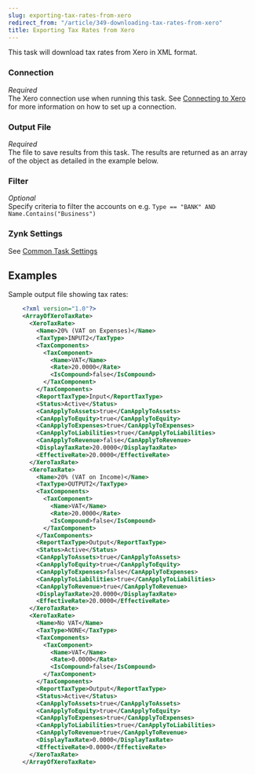 ```yaml
---
slug: exporting-tax-rates-from-xero
redirect_from: "/article/349-downloading-tax-rates-from-xero"
title: Exporting Tax Rates from Xero
---
```



This task will download tax rates from Xero in XML format.


### Connection 
_Required_  
The Xero connection use when running this task. See [Connecting to Xero](connecting-to-xero-with-oauth-2) for more information on how to set up a connection.

### Output File
_Required_  
The file to save results from this task. The results are returned as an array of the object as detailed in the example below.

### Filter
_Optional_  
Specify criteria to filter the accounts on e.g. 	`Type == "BANK" AND Name.Contains("Business")`

### Zynk Settings
See [Common Task Settings](common-task-settings)


## Examples


Sample output file showing tax rates:


```xml
    <?xml version="1.0"?>
    <ArrayOfXeroTaxRate>
      <XeroTaxRate>
        <Name>20% (VAT on Expenses)</Name>
        <TaxType>INPUT2</TaxType>
        <TaxComponents>
          <TaxComponent>
            <Name>VAT</Name>
            <Rate>20.0000</Rate>
            <IsCompound>false</IsCompound>
          </TaxComponent>
        </TaxComponents>
        <ReportTaxType>Input</ReportTaxType>
        <Status>Active</Status>
        <CanApplyToAssets>true</CanApplyToAssets>
        <CanApplyToEquity>true</CanApplyToEquity>
        <CanApplyToExpenses>true</CanApplyToExpenses>
        <CanApplyToLiabilities>true</CanApplyToLiabilities>
        <CanApplyToRevenue>false</CanApplyToRevenue>
        <DisplayTaxRate>20.0000</DisplayTaxRate>
        <EffectiveRate>20.0000</EffectiveRate>
      </XeroTaxRate>
      <XeroTaxRate>
        <Name>20% (VAT on Income)</Name>
        <TaxType>OUTPUT2</TaxType>
        <TaxComponents>
          <TaxComponent>
            <Name>VAT</Name>
            <Rate>20.0000</Rate>
            <IsCompound>false</IsCompound>
          </TaxComponent>
        </TaxComponents>
        <ReportTaxType>Output</ReportTaxType>
        <Status>Active</Status>
        <CanApplyToAssets>true</CanApplyToAssets>
        <CanApplyToEquity>true</CanApplyToEquity>
        <CanApplyToExpenses>false</CanApplyToExpenses>
        <CanApplyToLiabilities>true</CanApplyToLiabilities>
        <CanApplyToRevenue>true</CanApplyToRevenue>
        <DisplayTaxRate>20.0000</DisplayTaxRate>
        <EffectiveRate>20.0000</EffectiveRate>
      </XeroTaxRate>
      <XeroTaxRate>
        <Name>No VAT</Name>
        <TaxType>NONE</TaxType>
        <TaxComponents>
          <TaxComponent>
            <Name>VAT</Name>
            <Rate>0.0000</Rate>
            <IsCompound>false</IsCompound>
          </TaxComponent>
        </TaxComponents>
        <ReportTaxType>Output</ReportTaxType>
        <Status>Active</Status>
        <CanApplyToAssets>true</CanApplyToAssets>
        <CanApplyToEquity>true</CanApplyToEquity>
        <CanApplyToExpenses>true</CanApplyToExpenses>
        <CanApplyToLiabilities>true</CanApplyToLiabilities>
        <CanApplyToRevenue>true</CanApplyToRevenue>
        <DisplayTaxRate>0.0000</DisplayTaxRate>
        <EffectiveRate>0.0000</EffectiveRate>
      </XeroTaxRate>
    </ArrayOfXeroTaxRate>

```